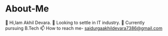 # About-Me
👋 Hi,Iam Akhil Devara.                                                                                                                                                       👀 Looking to settle in IT industry.
🌱 Currently pursuing B.Tech
📫 How to reach me- saidurgaakhildevara7386@gmail.com
